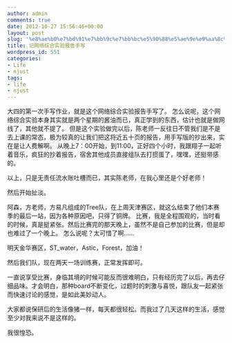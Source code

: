 ```yaml
---
author: admin
comments: true
date: 2012-10-27 15:56:46+00:00
layout: post
slug: '%e8%ae%b0%e7%bd%91%e7%bb%9c%e7%bb%bc%e5%90%88%e5%ae%9e%e9%aa%8c%e6%8a%a5%e5%91%8a%e6%89%8b%e5%86%99'
title: 记网络综合实验报告手写
wordpress_id: 551
categories:
- Life
- njust
tags:
- life
- njust
---
```


大四的第一次手写作业，就是这个网络综合实验报告手写了。
怎么说呢，这个网络综合实验本身其实就是两个星期的酱油而已，真正学到的东西，估计也就是做网线了，其他就不提了。
但是这个实验做完以后，陈老师一反往日不管我们是不是去上课的常态，极为较真的让我们把这将近五十页的报告，用手写版的抄出来，实在是让人费解啊。
从晚上7：00开始，到11:00，正好四个小时，我跟翔子一起听着音乐，疯狂的抄着报告，宿舍其他成员直接组队去打掼蛋了，嘿嘿，还挺带感的。

以上，只是无责任流水账吐槽而已，其实陈老师，在我心里还是个好老师！
<!-- more -->

然后开始扯淡。

阿森，方老师，方易凡组成的Tree队，在上周天津赛区，就这么结束了他们本赛季的最后一站，因为各种原因吧，只得了铜牌。
比赛，我是全程围观的，当时看的时候，真是挺紧张。然后比赛完的那天晚上，虽然不是自己参加的比赛，但是却也难过了一个晚上。
怎么说呢？太可惜了啊……

明天金华赛区，ST_water，Astic，Forest，加油！

然后我们队，现在两天一场训练赛，正常发挥即可。

一直说享受比赛，身临其境的时候可能反而很难明白，只有经历完了以后，再去仔细品味。才会明白，那种board不断变化，过题时的刺激与喜悦，跟队友一起紧张而快速讨论的感觉，是如此美妙动人。

大家都说保研后的生活像猪一样，每天都很轻松。而我过了几天这样的生活，感觉至少对我来说不是这样的。

我很惶恐。
